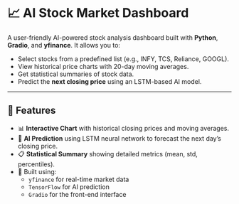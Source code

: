 # 📈 AI Stock Market Dashboard

A user-friendly AI-powered stock analysis dashboard built with **Python**, **Gradio**, and **yfinance**. It allows you to:

- Select stocks from a predefined list (e.g., INFY, TCS, Reliance, GOOGL).
- View historical price charts with 20-day moving averages.
- Get statistical summaries of stock data.
- Predict the **next closing price** using an LSTM-based AI model.

---

## 🚀 Features

- 📊 **Interactive Chart** with historical closing prices and moving averages.
- 🤖 **AI Prediction** using LSTM neural network to forecast the next day’s closing price.
- 📋 **Statistical Summary** showing detailed metrics (mean, std, percentiles).
- 🧠 Built using:
  - `yfinance` for real-time market data
  - `TensorFlow` for AI prediction
  - `Gradio` for the front-end interface
